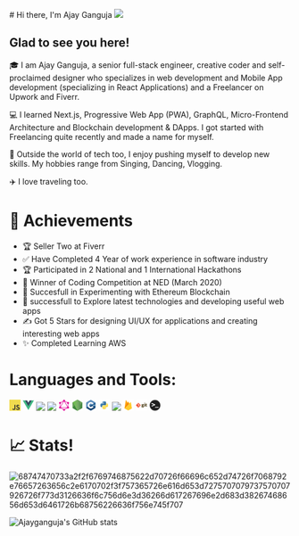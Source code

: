 \# Hi there, I'm Ajay Ganguja <img src="https://raw.githubusercontent.com/MartinHeinz/MartinHeinz/master/wave.gif" width="30px">


## Glad to see you here! 

🎓 I am Ajay Ganguja, a senior full-stack engineer, creative coder and self-proclaimed designer who specializes in web development and Mobile App development (specializing in React Applications) and a Freelancer on Upwork and Fiverr.

💻 I learned Next.js, Progressive Web App (PWA), GraphQL, Micro-Frontend Architecture and Blockchain development & DApps. I got started with Freelancing quite recently and made a name for myself.

🎸 Outside the world of tech too, I enjoy pushing myself to develop new skills. My hobbies range from Singing, Dancing, Vlogging.

✈️ I love traveling too. 


# 🏅 Achievements

- 🏆 Seller Two at Fiverr
- ✅ Have Completed 4 Year of work experience in software industry
- 🏆 Participated in 2 National and 1 International Hackathons
- 🥇 Winner of Coding Competition at NED (March 2020)
- 🌱 Succesfull in Experimenting with Ethereum Blockchain
- 🤔 successfull to Explore latest technologies and developing useful web apps
- ✍️ Got 5 Stars for designing UI/UX for applications and creating interesting web apps
- ✨ Completed Learning AWS


# Languages and Tools: 

<code><img height="20" src="https://raw.githubusercontent.com/github/explore/80688e429a7d4ef2fca1e82350fe8e3517d3494d/topics/javascript/javascript.png"></code>
<code><img height="20" src="https://raw.githubusercontent.com/github/explore/80688e429a7d4ef2fca1e82350fe8e3517d3494d/topics/vue/vue.png"></code>
<code><img height="20" src="https://cdn.iconscout.com/icon/free/png-512/django-12-1175186.png"></code>
<code><img height="20" src="https://upload.wikimedia.org/wikipedia/commons/thumb/1/10/CSS3_and_HTML5_logos_and_wordmarks.svg/791px-CSS3_and_HTML5_logos_and_wordmarks.svg.png"></code>
<code><img height="20" src="https://raw.githubusercontent.com/github/explore/5c058a388828bb5fde0bcafd4bc867b5bb3f26f3/topics/graphql/graphql.png"></code>
<code><img height="20" src="https://raw.githubusercontent.com/github/explore/80688e429a7d4ef2fca1e82350fe8e3517d3494d/topics/nodejs/nodejs.png"></code>
<code><img height="20" src="https://raw.githubusercontent.com/github/explore/80688e429a7d4ef2fca1e82350fe8e3517d3494d/topics/cpp/cpp.png"></code>
<code><img height="20" src="https://raw.githubusercontent.com/github/explore/80688e429a7d4ef2fca1e82350fe8e3517d3494d/topics/python/python.png"></code>
<code><img height="20" src="https://cdn.iconscout.com/icon/free/png-512/aws-1869025-1583149.png"></code>
<code><img height="20" src="https://raw.githubusercontent.com/github/explore/80688e429a7d4ef2fca1e82350fe8e3517d3494d/topics/firebase/firebase.png"></code>
<code><img height="20" src="https://raw.githubusercontent.com/github/explore/80688e429a7d4ef2fca1e82350fe8e3517d3494d/topics/git/git.png"></code>
<code><img height="20" src="https://raw.githubusercontent.com/github/explore/80688e429a7d4ef2fca1e82350fe8e3517d3494d/topics/terminal/terminal.png"></code>



# 📈 Stats!

![68747470733a2f2f6769746875622d70726f66696c652d74726f7068792e76657263656c2e6170702f3f757365726e616d653d7275707079737570707926726f773d3126636f6c756d6e3d36266d617267696e2d683d38267468656d653d6461726b68756226636f756e745f707](https://user-images.githubusercontent.com/84345490/170508337-54317c16-0c7f-42ce-82ab-6db734c2edd7.svg)


![Ajayganguja's GitHub stats](https://github-readme-stats.vercel.app/api?username=ajayganguja&show_icons=true&theme=radical)







<!---
AjayGanguja/AjayGanguja is a ✨ special ✨ repository because its `README.md` (this file) appears on your GitHub profile.
You can click the Preview link to take a look at your changes.
--->
